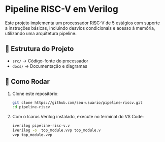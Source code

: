 # Pipeline RISC-V em Verilog

Este projeto implementa um processador RISC-V de 5 estágios com suporte a instruções básicas, incluindo desvios condicionais e acesso à memória, utilizando uma arquitetura pipeline.

## 📂 Estrutura do Projeto
- `src/` → Código-fonte do processador
- `docs/` → Documentação e diagramas

## 🚀 Como Rodar
1. Clone este repositório:
   ```bash
   git clone https://github.com/seu-usuario/pipeline-riscv.git
   cd pipeline-riscv

2. Com o Icarus Verilog instalado, execute no terminal do VS Code:
   ```bash
   iverilog pipeline-risc-v.v
   iverilog -o  top_module.vvp top_module.v
   vvp top_module.vvp